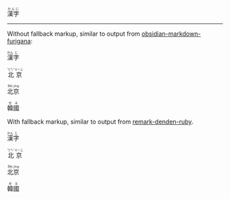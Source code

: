 <ruby>漢字<rt>かんじ</rt></ruby>

---

Without fallback markup, similar to output from [obsidian-markdown-furigana](https://github.com/steven-kraft/obsidian-markdown-furigana):

<ruby>漢<rt>かん</rt>字<rt>じ</rt></ruby>

<ruby>北<rt>ㄅㄟˇ</rt>京<rt>ㄐㄧㄥ</rt></ruby>

<ruby>北<rt>Běi</rt>京<rt>jīng</rt></ruby>

<ruby>韓<rt>한</rt>國<rt>국</rt></ruby>

With fallback markup, similar to output from [remark-denden-ruby](https://github.com/fabon-f/remark-denden-ruby).

<ruby>漢<rp>(</rp><rt>かん</rt><rp>)</rp>字<rp>(</rp><rt>じ</rt><rp>)</rp></ruby>

<ruby>北<rp>(</rp><rt>ㄅㄟˇ</rt><rp>)</rp>京<rp>(</rp><rt>ㄐㄧㄥ</rt><rp>)</rp></ruby>

<ruby>北<rp>(</rp><rt>Běi</rt><rp>)</rp>京<rp>(</rp><rt>jīng</rt><rp>)</rp></ruby>

<ruby>韓<rp>(</rp><rt>한</rt><rp>)</rp>國<rp>(</rp><rt>국</rt><rp>)</rp></ruby>
